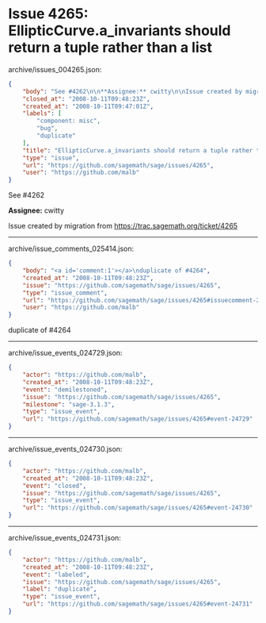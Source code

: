 # Issue 4265: EllipticCurve.a_invariants should return a tuple rather than a list

archive/issues_004265.json:
```json
{
    "body": "See #4262\n\n**Assignee:** cwitty\n\nIssue created by migration from https://trac.sagemath.org/ticket/4265\n\n",
    "closed_at": "2008-10-11T09:48:23Z",
    "created_at": "2008-10-11T09:47:01Z",
    "labels": [
        "component: misc",
        "bug",
        "duplicate"
    ],
    "title": "EllipticCurve.a_invariants should return a tuple rather than a list",
    "type": "issue",
    "url": "https://github.com/sagemath/sage/issues/4265",
    "user": "https://github.com/malb"
}
```
See #4262

**Assignee:** cwitty

Issue created by migration from https://trac.sagemath.org/ticket/4265





---

archive/issue_comments_025414.json:
```json
{
    "body": "<a id='comment:1'></a>\nduplicate of #4264",
    "created_at": "2008-10-11T09:48:23Z",
    "issue": "https://github.com/sagemath/sage/issues/4265",
    "type": "issue_comment",
    "url": "https://github.com/sagemath/sage/issues/4265#issuecomment-25414",
    "user": "https://github.com/malb"
}
```

<a id='comment:1'></a>
duplicate of #4264



---

archive/issue_events_024729.json:
```json
{
    "actor": "https://github.com/malb",
    "created_at": "2008-10-11T09:48:23Z",
    "event": "demilestoned",
    "issue": "https://github.com/sagemath/sage/issues/4265",
    "milestone": "sage-3.1.3",
    "type": "issue_event",
    "url": "https://github.com/sagemath/sage/issues/4265#event-24729"
}
```



---

archive/issue_events_024730.json:
```json
{
    "actor": "https://github.com/malb",
    "created_at": "2008-10-11T09:48:23Z",
    "event": "closed",
    "issue": "https://github.com/sagemath/sage/issues/4265",
    "type": "issue_event",
    "url": "https://github.com/sagemath/sage/issues/4265#event-24730"
}
```



---

archive/issue_events_024731.json:
```json
{
    "actor": "https://github.com/malb",
    "created_at": "2008-10-11T09:48:23Z",
    "event": "labeled",
    "issue": "https://github.com/sagemath/sage/issues/4265",
    "label": "duplicate",
    "type": "issue_event",
    "url": "https://github.com/sagemath/sage/issues/4265#event-24731"
}
```
